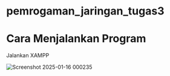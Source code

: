 # pemrogaman_jaringan_tugas3

# Cara Menjalankan Program

Jalankan XAMPP

![Screenshot 2025-01-16 000235](https://github.com/user-attachments/assets/5cda2ac1-4152-4539-8d24-c67b04d8d024)


